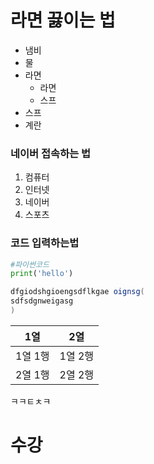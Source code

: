 # 라면 끓이는 법
- 냄비
- 물
- 라면
  - 라면
  - 스프
- 스프
- 계란
### 네이버 접속하는 법
  1. 컴퓨터
  2. 인터넷
  3. 네이버
  4. 스포츠
### 코드 입력하는법
```python
#파이썬코드
print('hello')
```
```java
dfgiodshgioengsdflkgae oignsg(
sdfsdgnweigasg
)
```

 |1열|2열|
 |----|----|
 |1열 1행|1열 2행|
 |2열 1행|2열 2행|
ㅋㅋㅌㅊㅋ
# 수강